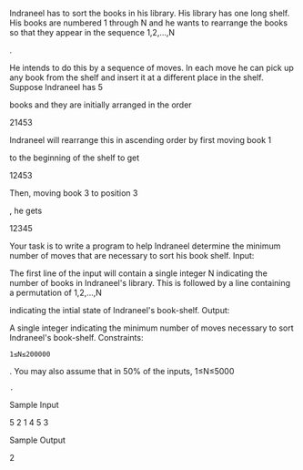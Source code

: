 Indraneel has to sort the books in his library. His library has one long shelf. His books are numbered 1 through N and he wants to rearrange the books so that they appear in the sequence 1,2,...,N

.

He intends to do this by a sequence of moves. In each move he can pick up any book from the shelf and insert it at a different place in the shelf. Suppose Indraneel has 5

books and they are initially arranged in the order

21453

Indraneel will rearrange this in ascending order by first moving book 1

to the beginning of the shelf to get

12453

Then, moving book 3
to position 3

, he gets

12345

Your task is to write a program to help Indraneel determine the minimum number of moves that are necessary to sort his book shelf.
Input:

The first line of the input will contain a single integer N
indicating the number of books in Indraneel's library. This is followed by a line containing a permutation of 1,2,...,N

indicating the intial state of Indraneel's book-shelf.
Output:

A single integer indicating the minimum number of moves necessary to sort Indraneel's book-shelf.
Constraints:

    1≤N≤200000

.
You may also assume that in 50%
of the inputs, 1≤N≤5000

    .

Sample Input

5
2 1 4 5 3 

Sample Output

2
